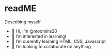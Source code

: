 # readME
Describing myself
- 👋 Hi, I’m @moomins20
- 👀 I’m interested in learning! 
- 🌱 I’m currently learning HTML, CSS, Javascript
- 💞️ I’m looking to collaborate on anything


<!---
moomins20/moomins20 is a ✨ special ✨ repository because its `README.md` (this file) appears on your GitHub profile.
You can click the Preview link to take a look at your changes.
--->
